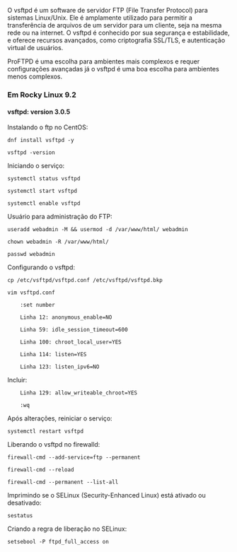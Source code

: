 O vsftpd é um software de servidor FTP (File Transfer Protocol) para sistemas Linux/Unix. Ele é amplamente utilizado para permitir a transferência de arquivos de um servidor para um cliente, seja na mesma rede ou na internet. O vsftpd é conhecido por sua segurança e estabilidade, e oferece recursos avançados, como criptografia SSL/TLS, e autenticação virtual de usuários.

ProFTPD é uma escolha para ambientes mais complexos e requer configurações avançadas já o vsftpd é uma boa escolha para ambientes menos complexos.

### Em Rocky Linux 9.2 
#### vsftpd: version 3.0.5

Instalando o ftp no CentOS:

    dnf install vsftpd -y

    vsftpd -version

Iniciando o serviço:

    systemctl status vsftpd

    systemctl start vsftpd

    systemctl enable vsftpd

Usuário para administração do FTP:

    useradd webadmin -M && usermod -d /var/www/html/ webadmin

    chown webadmin -R /var/www/html/

    passwd webadmin

Configurando o vsftpd:

    cp /etc/vsftpd/vsftpd.conf /etc/vsftpd/vsftpd.bkp

    vim vsftpd.conf

        :set number

        Linha 12: anonymous_enable=NO

        Linha 59: idle_session_timeout=600

        Linha 100: chroot_local_user=YES

        Linha 114: listen=YES

        Linha 123: listen_ipv6=NO

Incluir:

        Linha 129: allow_writeable_chroot=YES

        :wq

Após alterações, reiniciar o serviço:

    systemctl restart vsftpd

Liberando o vsftpd no firewalld:

    firewall-cmd --add-service=ftp --permanent

    firewall-cmd --reload
 
    firewall-cmd --permanent --list-all

Imprimindo se o SELinux (Security-Enhanced Linux) está ativado ou desativado:

    sestatus

Criando a regra de liberação no SELinux:

    setsebool -P ftpd_full_access on